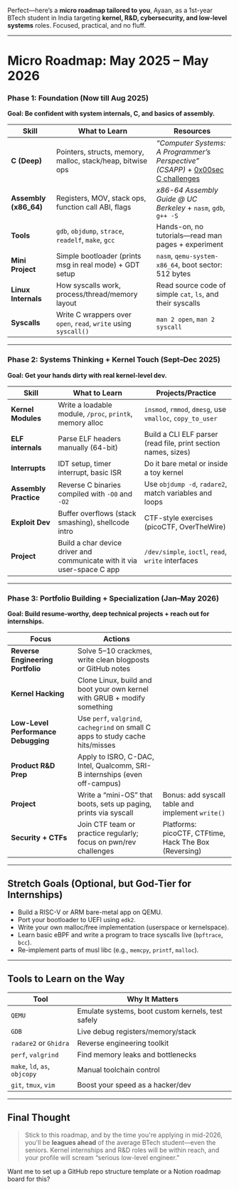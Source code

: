 Perfect—here’s a **micro roadmap tailored to you**, Ayaan, as a 1st-year BTech student in India targeting **kernel, R\&D, cybersecurity, and low-level systems** roles. Focused, practical, and no fluff.

---

# **Micro Roadmap: May 2025 – May 2026**

### **Phase 1: Foundation (Now till Aug 2025)**

**Goal: Be confident with system internals, C, and basics of assembly.**

| Skill                  | What to Learn                                                   | Resources                                                                                                                                       |
| ---------------------- | --------------------------------------------------------------- | ----------------------------------------------------------------------------------------------------------------------------------------------- |
| **C (Deep)**           | Pointers, structs, memory, malloc, stack/heap, bitwise ops      | *“Computer Systems: A Programmer’s Perspective” (CSAPP)* + [0x00sec C challenges](https://0x00sec.org/t/basic-c-c-programming-challenges/18324) |
| **Assembly (x86\_64)** | Registers, MOV, stack ops, function call ABI, flags             | *x86-64 Assembly Guide @ UC Berkeley* + `nasm`, `gdb`, `g++ -S`                                                                                 |
| **Tools**              | `gdb`, `objdump`, `strace`, `readelf`, `make`, `gcc`            | Hands-on, no tutorials—read man pages + experiment                                                                                              |
| **Mini Project**       | Simple bootloader (prints msg in real mode) + GDT setup         | `nasm`, `qemu-system-x86_64`, boot sector: 512 bytes                                                                                            |
| **Linux Internals**    | How syscalls work, process/thread/memory layout                 | Read source code of simple `cat`, `ls`, and their syscalls                                                                                      |
| **Syscalls**           | Write C wrappers over `open`, `read`, `write` using `syscall()` | `man 2 open`, `man 2 syscall`                                                                                                                   |

---

### **Phase 2: Systems Thinking + Kernel Touch (Sept–Dec 2025)**

**Goal: Get your hands dirty with real kernel-level dev.**

| Skill                 | What to Learn                                                           | Projects/Practice                                              |
| --------------------- | ----------------------------------------------------------------------- | -------------------------------------------------------------- |
| **Kernel Modules**    | Write a loadable module, `/proc`, `printk`, memory alloc                | `insmod`, `rmmod`, `dmesg`, use `vmalloc`, `copy_to_user`      |
| **ELF internals**     | Parse ELF headers manually (64-bit)                                     | Build a CLI ELF parser (read file, print section names, sizes) |
| **Interrupts**        | IDT setup, timer interrupt, basic ISR                                   | Do it bare metal or inside a toy kernel                        |
| **Assembly Practice** | Reverse C binaries compiled with `-O0` and `-O2`                        | Use `objdump -d`, `radare2`, match variables and loops         |
| **Exploit Dev**       | Buffer overflows (stack smashing), shellcode intro                      | CTF-style exercises (picoCTF, OverTheWire)                     |
| **Project**           | Build a char device driver and communicate with it via user-space C app | `/dev/simple`, `ioctl`, `read`, `write` interfaces             |

---

### **Phase 3: Portfolio Building + Specialization (Jan–May 2026)**

**Goal: Build resume-worthy, deep technical projects + reach out for internships.**

| Focus                               | Actions                                                                         |                                                       |
| ----------------------------------- | ------------------------------------------------------------------------------- | ----------------------------------------------------- |
| **Reverse Engineering Portfolio**   | Solve 5–10 crackmes, write clean blogposts or GitHub notes                      |                                                       |
| **Kernel Hacking**                  | Clone Linux, build and boot your own kernel with GRUB + modify something        |                                                       |
| **Low-Level Performance Debugging** | Use `perf`, `valgrind`, `cachegrind` on small C apps to study cache hits/misses |                                                       |
| **Product R\&D Prep**               | Apply to ISRO, C-DAC, Intel, Qualcomm, SRI-B internships (even off-campus)      |                                                       |
| **Project**                         | Write a “mini-OS” that boots, sets up paging, prints via syscall                | Bonus: add syscall table and implement `write()`      |
| **Security + CTFs**                 | Join CTF team or practice regularly; focus on pwn/rev challenges                | Platforms: picoCTF, CTFtime, Hack The Box (Reversing) |

---

## **Stretch Goals (Optional, but God-Tier for Internships)**

* Build a RISC-V or ARM bare-metal app on QEMU.
* Port your bootloader to UEFI using `edk2`.
* Write your own malloc/free implementation (userspace or kernelspace).
* Learn basic eBPF and write a program to trace syscalls live (`bpftrace`, `bcc`).
* Re-implement parts of musl libc (e.g., `memcpy`, `printf`, `malloc`).

---

## **Tools to Learn on the Way**

| Tool                          | Why It Matters                                    |
| ----------------------------- | ------------------------------------------------- |
| `QEMU`                        | Emulate systems, boot custom kernels, test safely |
| `GDB`                         | Live debug registers/memory/stack                 |
| `radare2` or `Ghidra`         | Reverse engineering toolkit                       |
| `perf`, `valgrind`            | Find memory leaks and bottlenecks                 |
| `make`, `ld`, `as`, `objcopy` | Manual toolchain control                          |
| `git`, `tmux`, `vim`          | Boost your speed as a hacker/dev                  |

---

## **Final Thought**

> Stick to this roadmap, and by the time you're applying in mid-2026, you'll be **leagues ahead** of the average BTech student—even the seniors. Kernel internships and R\&D roles will be within reach, and your profile will scream “serious low-level engineer.”

Want me to set up a GitHub repo structure template or a Notion roadmap board for this?
